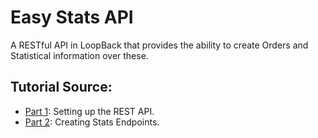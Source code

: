 # Easy Stats API

A RESTful API in LoopBack that provides the ability to create Orders and Statistical information over these.

## Tutorial Source:
- [Part 1](http://mean.expert/2016/04/13/loopback-stats-mixin): Setting up the REST API.
- [Part 2](http://mean.expert/2016/04/21/loopback-stats-mixin-part2): Creating Stats Endpoints.